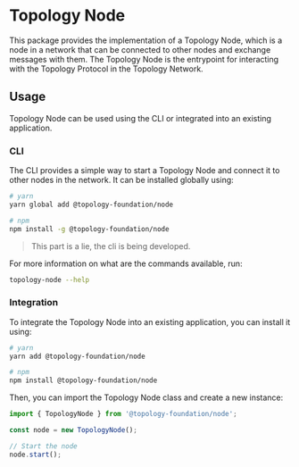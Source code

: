 # Topology Node

This package provides the implementation of a Topology Node, which is a node in a network that can be connected to other nodes and exchange messages with them. The Topology Node is the entrypoint for interacting with the Topology Protocol in the Topology Network.

## Usage

Topology Node can be used using the CLI or integrated into an existing application.

### CLI

The CLI provides a simple way to start a Topology Node and connect it to other nodes in the network. It can be installed globally using:

```bash
# yarn
yarn global add @topology-foundation/node

# npm
npm install -g @topology-foundation/node
```

> This part is a lie, the cli is being developed.

For more information on what are the commands available, run:

```bash
topology-node --help
```

### Integration

To integrate the Topology Node into an existing application, you can install it using:

```bash
# yarn
yarn add @topology-foundation/node

# npm
npm install @topology-foundation/node
```

Then, you can import the Topology Node class and create a new instance:

```javascript
import { TopologyNode } from '@topology-foundation/node';

const node = new TopologyNode();

// Start the node
node.start();
```
